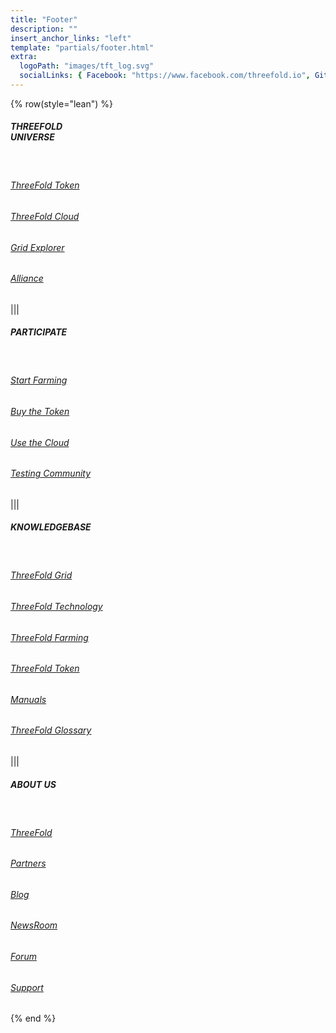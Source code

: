 ```yaml
---
title: "Footer"
description: ""
insert_anchor_links: "left"
template: "partials/footer.html"
extra:
  logoPath: "images/tft_log.svg"
  socialLinks: { Facebook: "https://www.facebook.com/threefold.io", Github: "https://github.com/threefoldfoundation", Github2: "https://github.com/threefoldtech", Twitter: "https://twitter.com/threefold_io", Telegram: "https://t.me/threefoldnews"  }
---
```


{% row(style="lean") %}

##### THREEFOLD <br> UNIVERSE

<br>

###### [ThreeFold Token](/tft)

###### [ThreeFold Cloud](https://library.threefold.me/info/manual/#/manual__manual3_home_new)

###### [Grid Explorer](https://explorer.threefold.io/all)

###### [Alliance](https://consciousinternet.org/)

|||

##### PARTICIPATE

<br>

###### [Start Farming](/farm)

###### [Buy the Token](https://library.threefold.me/info/threefold#/tokens/threefold__how_to_buy)

###### [Use the Cloud](https://library.threefold.me/info/threefold/#/cloud/threefold__cloud_home)

###### [Testing Community](https://t.me/joinchat/BwOvOxxgK59GmRoZ2_sM0w)


|||

##### KNOWLEDGEBASE

<br>

###### [ThreeFold Grid](https://library.threefold.me/info/threefold#/tfgrid/threefold__tfgrid_home)

###### [ThreeFold Technology](https://library.threefold.me/info/threefold/#/technology/threefold__zos)

###### [ThreeFold Farming](https://library.threefold.me/info/threefold/#/tfgrid/farming/threefold__farming_home)

###### [ThreeFold Token](https://library.threefold.me/info/threefold/#/tokens/threefold__tokens_home)

###### [Manuals](https://library.threefold.me/info/threefold/#/manual_tfgrid3/threefold__manual3_home)

###### [ThreeFold Glossary](https://library.threefold.me/info/threefold/#/threefold__definitions_concepts)

|||

##### ABOUT US

<br>

###### [ThreeFold](/mission)

###### [Partners](/partners)

###### [Blog](/blog)

###### [NewsRoom](/newsroom)

###### [Forum](https://forum.threefold.io/)

###### [Support](/support)


{% end %}
